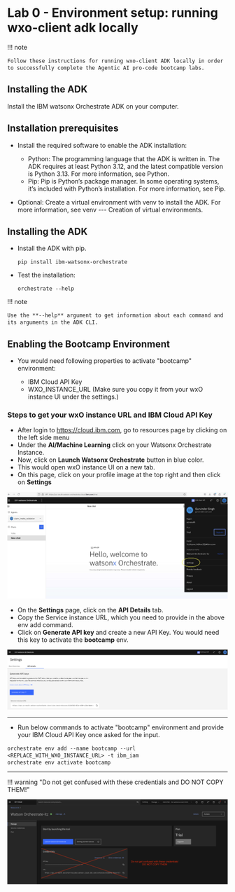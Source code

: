 # Lab 0 - Environment setup: running wxo-client adk locally

!!! note

    Follow these instructions for running wxo-client ADK locally in order to successfully complete the Agentic AI pro-code bootcamp labs.

## Installing the ADK

Install the IBM watsonx Orchestrate ADK on your computer.
​
## Installation prerequisites

- Install the required software to enable the ADK installation:
    - Python: The programming language that the ADK is written in. The ADK requires at least Python 3.12, and the latest compatible version is Python 3.13. For more information, see Python.
    - Pip: Pip is Python’s package manager. In some operating systems, it’s included with Python’s installation. For more information, see Pip.

- Optional: Create a virtual environment with venv to install the ADK. For more information, see venv --- Creation of virtual environments.


## Installing the ADK

- Install the ADK with pip.

    ```
    pip install ibm-watsonx-orchestrate
    ```

- Test the installation:

    ```
    orchestrate --help

    ```

!!! note

    Use the **--help** argument to get information about each command and its arguments in the ADK CLI.

## Enabling the Bootcamp Environment

- You would need following properties to activate "bootcamp" environment:

    - IBM Cloud API Key
    - WXO_INSTANCE_URL (Make sure you copy it from your wxO instance UI under the settings.)

### Steps to get your wxO instance URL and IBM Cloud API Key

- After login to <https://cloud.ibm.com>, go to resources page by clicking on the left side menu
- Under the **AI/Machine Learning** click on your Watsonx Orchestrate Instance.
- Now, click on **Launch Watsonx Orchestrate** button in blue color.
- This would open wxO instance UI on a new tab.
- On this page, click on your profile image at the top right and then click on **Settings**

![img.png](../../images/wxO_Settings.jpg)

- On the **Settings** page, click on the **API Details** tab.
- Copy the Service instance URL, which you need to provide in the above env add command.
- Click on **Generate API key** and create a new API Key.  You would need this key to activate the **bootcamp** env.

![img.png](../../images/tz/tz3.png)

---

 - Run below commands to activate "bootcamp" environment and provide your IBM Cloud API Key once asked for the input.

```
orchestrate env add --name bootcamp --url <REPLACE_WITH_WXO_INSTANCE_URL> -t ibm_iam
orchestrate env activate bootcamp

```

---

!!! warning "Do not get confused with these credentials and DO NOT COPY THEM!"

![tz](../../images/tz/tz2.png)

